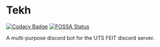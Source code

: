 # Tekh

[![Codacy Badge](https://api.codacy.com/project/badge/Grade/852d366606e34a86af3af8bc3caf845c)](https://app.codacy.com/manual/ShaanCoding/Tekh?utm_source=github.com&utm_medium=referral&utm_content=ShaanCoding/Tekh&utm_campaign=Badge_Grade_Dashboard) [![FOSSA Status](https://app.fossa.com/api/projects/git%2Bgithub.com%2FShaanCoding%2FTekh.svg?type=shield)](https://app.fossa.com/projects/git%2Bgithub.com%2FShaanCoding%2FTekh?ref=badge_shield)

 A multi-purpose discord bot for the UTS FEIT discord server.
